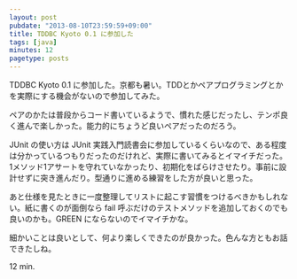 ```yaml
---
layout: post
pubdate: "2013-08-10T23:59:59+09:00"
title: TDDBC Kyoto 0.1 に参加した
tags: [java]
minutes: 12
pagetype: posts
---
```

TDDBC Kyoto 0.1 に参加した。京都も暑い。TDDとかペアプログラミングとかを実際にする機会がないので参加してみた。

ペアのかたは普段からコード書いているようで、慣れた感じだったし、テンポ良く進んで楽しかった。能力的にちょうど良いペアだったのだろう。

JUnit の使い方は JUnit 実践入門読書会に参加しているくらいなので、ある程度は分かっているつもりだったのだけれど、実際に書いてみるとイマイチだった。1メソッド1アサートを守れていなかったり、初期化をばらけさせたり。事前に設計せずに突き進んだり。型通りに進める練習をした方が良いと思った。

あと仕様を見たときに一度整理してリストに起こす習慣をつけるべきかもしれない。紙に書くのが面倒なら fail 呼ぶだけのテストメソッドを追加しておくのでも良いのかも。GREEN にならないのでイマイチかな。

細かいことは良いとして、何より楽しくできたのが良かった。色んな方ともお話できたしね。

12 min.
